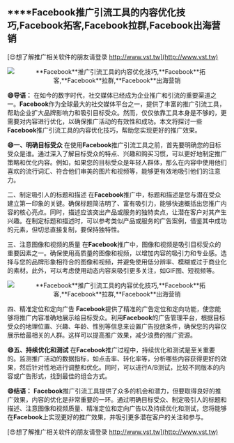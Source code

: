 ## ****Facebook**推广引流工具的内容优化技巧,**Facebook**拓客,**Facebook**拉群,**Facebook**出海营销**

[😍想了解推广相关软件的朋友请登录 http://www.vst.tw](http://www.vst.tw)

 <center><img src="https://vst.tw/MP4/tuiguang/png/6.png" alt="**Facebook**推广引流工具的内容优化技巧,**Facebook**拓客,**Facebook**拉群,**Facebook**出海营销"></center>

**😄导语：**
在如今的数字时代，社交媒体已经成为企业推广和引流的重要渠道之一。**Facebook**作为全球最大的社交媒体平台之一，提供了丰富的推广引流工具，帮助企业扩大品牌影响力和吸引目标受众。然而，仅仅依靠工具本身是不够的，更需要对内容进行优化，以确保推广活动的有效性和成功。本文将探讨一些**Facebook**推广引流工具的内容优化技巧，帮助您实现更好的推广效果。

**😄一、明确目标受众**
在使用**Facebook**推广引流工具之前，首先要明确您的目标受众是谁。通过深入了解目标受众的特点、兴趣和购买习惯，可以更好地制定推广策略和优化内容。例如，如果您的目标受众是年轻人群体，那么在内容中使用他们喜欢的流行词汇、符合他们审美的图片和视频等，能够更有效地吸引他们的注意力。

二、制定吸引人的标题和描述
在**Facebook**推广中，标题和描述是您与潜在受众建立第一印象的关键。确保标题简洁明了、富有吸引力，能够快速概括出您推广内容的核心亮点。同时，描述应该突出产品或服务的独特卖点，让潜在客户对其产生兴趣。在制定标题和描述时，可以参考类似产品或服务的广告案例，借鉴其中成功的元素，但切忌直接复制，要保持独特性。

三、注意图像和视频的质量
在**Facebook**推广中，图像和视频是吸引目标受众的重要因素之一。确保使用高质量的图像和视频，以增加内容的吸引力和专业感。选择与您的品牌形象相符合的图像和视频，并避免使用低分辨率、模糊或过于商业化的素材。此外，可以考虑使用动态内容来吸引更多关注，如GIF图、短视频等。

 <center><img src="https://vst.tw/MP4/tuiguang/png/7.png" alt="**Facebook**推广引流工具的内容优化技巧,**Facebook**拓客,**Facebook**拉群,**Facebook**出海营销"></center>

四、精准定位和定向广告
**Facebook**提供了精准的广告定位和定向功能，使您能够将推广内容准确地展示给目标受众。利用**Facebook**的广告管理平台，根据目标受众的地理位置、兴趣、年龄、性别等信息来设置广告投放条件，确保您的内容仅展示给最相关的人群。这样可以提高推广效果，减少浪费的推广资源。

**😄五、持续优化和测试**
在**Facebook**推广过程中，持续优化和测试是至关重要的。监测推广活动的数据指标，如点击率、转化率等，分析哪些内容获得更好的效果，然后针对性地进行调整和优化。同时，可以进行A/B测试，比较不同版本的内容或广告形式，找到最佳的组合方式。

**😄结语：**
**Facebook**推广引流工具提供了众多的机会和潜力，但要取得良好的推广效果，内容的优化是非常重要的一环。通过明确目标受众、制定吸引人的标题和描述、注意图像和视频质量、精准定位和定向广告以及持续优化和测试，您将能够在**Facebook**上实现更好的推广效果，并吸引更多潜在客户的关注和参与。

[😍想了解推广相关软件的朋友请登录 http://www.vst.tw](http://www.vst.tw)



